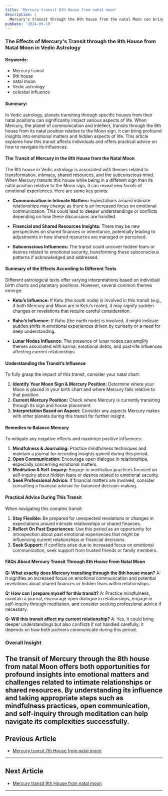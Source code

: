 ```yaml
---
title: 'Mercury transit 8th House from natal moon'
description: |
  Mercury's transit through the 8th house from the natal Moon can bring both challenges and opportunities. While the individual may face health issues and mental distress, there is also potential for financial gains, success in endeavors, and improved intellectual capacity.
pubDate: '2024-09-19'
---
```


### The Effects of Mercury's Transit through the 8th House from Natal Moon in Vedic Astrology

#### Keywords: 
- Mercury transit
- 8th house
- natal moon
- Vedic astrology
- celestial influence

#### Summary:
In Vedic astrology, planets transiting through specific houses from their natal positions can significantly impact various aspects of life. When Mercury, the planet of communication and intellect, transits through the 8th house from its natal position relative to the Moon sign, it can bring profound insights into emotional matters and hidden aspects of life. This article explores how this transit affects individuals and offers practical advice on how to navigate its influences.

#### The Transit of Mercury in the 8th House from the Natal Moon

The 8th house in Vedic astrology is associated with themes related to transformation, intimacy, shared resources, and the subconscious mind. When Mercury transits this house while being in a different sign than its natal position relative to the Moon sign, it can reveal new facets of emotional experiences. Here are some key points:

- **Communication in Intimate Matters:** Expectations around intimate relationships may change as there is an increased focus on emotional communication. This could lead to deeper understandings or conflicts depending on how these discussions are handled.
  
- **Financial and Shared Resources Insights:** There may be new perspectives on shared finances or inheritance, potentially leading to adjustments in how shared resources are managed or perceived.
  
- **Subconscious Influences:** The transit could uncover hidden fears or desires related to emotional security, transforming these subconscious patterns if acknowledged and addressed.

#### Summary of the Effects According to Different Texts

Different astrological texts offer varying interpretations based on individual birth charts and planetary positions. However, several common themes emerge:

- **Ketu’s Influence:** If Ketu (the south node) is involved in this transit (e.g., if both Mercury and Moon are in Ketu’s realm), it may signify sudden changes or revelations that require careful consideration.
  
- **Rahu’s Influence:** If Rahu (the north node) is involved, it might indicate sudden shifts in emotional experiences driven by curiosity or a need for deep understanding.
  
- **Lunar Nodes Influence:** The presence of lunar nodes can amplify themes associated with karma, emotional debts, and past-life influences affecting current relationships.

#### Understanding the Transit’s Influence

To fully grasp the impact of this transit, consider your natal chart:

1. **Identify Your Moon Sign & Mercury Position:** Determine where your Moon is placed in your birth chart and where Mercury falls relative to that position.
2. **Current Mercury Position:** Check where Mercury is currently transiting through its sign and house placement.
3. **Interpretation Based on Aspect:** Consider any aspects Mercury makes with other planets during this transit for further insight.

#### Remedies to Balance Mercury

To mitigate any negative effects and maximize positive influences:

1. **Mindfulness & Journaling:** Practice mindfulness techniques and maintain a journal for recording insights gained during this period.
2. **Open Communication:** Encourage open dialogue in relationships, especially concerning emotional matters.
3. **Meditation & Self-Inquiry:** Engage in meditation practices focused on self-inquiry about hidden fears or desires related to emotional security.
4. **Seek Professional Advice:** If financial matters are involved, consider consulting a financial advisor for balanced decision-making.

#### Practical Advice During This Transit

When navigating this complex transit:

1. **Stay Flexible:** Be prepared for unexpected revelations or changes in expectations around intimate relationships or shared finances.
2. **Reflect On Past Experiences:** Use this period as an opportunity for introspection about past emotional experiences that might be influencing current relationships or financial decisions.
3. **Seek Support:** If conflicts arise due to increased focus on emotional communication, seek support from trusted friends or family members.

#### FAQs About Mercury Transit Through 8th House From Natal Moon

**Q: What exactly does Mercury transiting through the 8th house mean?**
A: It signifies an increased focus on emotional communication and potential revelations about shared finances or hidden fears within relationships.

**Q: How can I prepare myself for this transit?**
A: Practice mindfulness, maintain a journal, encourage open dialogue in relationships, engage in self-inquiry through meditation, and consider seeking professional advice if necessary.

**Q: Will this transit affect my current relationship?**
A: Yes, it could bring deeper understandings but also conflicts if not handled carefully; it depends on how both partners communicate during this period.

### Overall Insight

The transit of Mercury through the 8th house from natal Moon offers both opportunities for profound insights into emotional matters and challenges related to intimate relationships or shared resources. By understanding its influence and taking appropriate steps such as mindfulness practices, open communication, and self-inquiry through meditation can help navigate its complexities successfully.
---

## Previous Article
- [Mercury transit 7th House from natal moon](200407_Mercury_transit_7th_House_from_natal_moon.md)

---

## Next Article
- [Mercury transit 9th House from natal moon](200409_Mercury_transit_9th_House_from_natal_moon.md)

---
